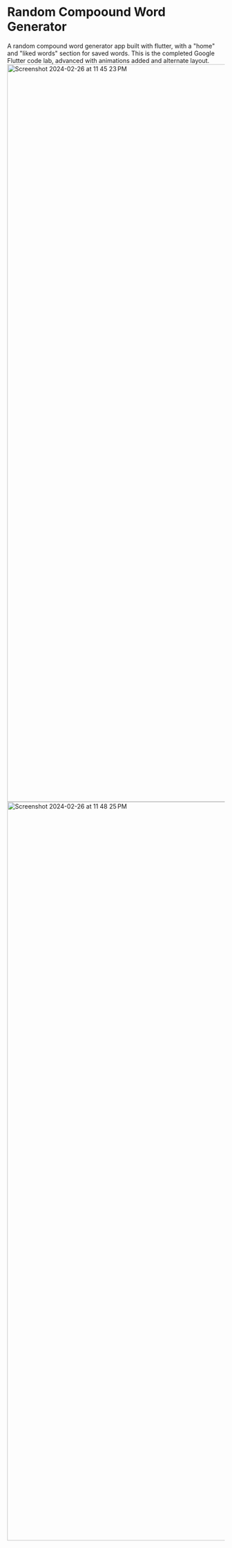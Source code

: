 # Random Compoound Word Generator

A random compound word generator app built with flutter, with a "home" and "liked words" section for saved words. This is the completed Google Flutter code lab, advanced with animations added and alternate layout.
<img width="1706" alt="Screenshot 2024-02-26 at 11 45 23 PM" src="https://github.com/AhmedMazroua/Random-Word-Generator-app/assets/126991045/437ece15-1fcb-444b-bbc1-9ee46dba8c72">
<img width="1709" alt="Screenshot 2024-02-26 at 11 48 25 PM" src="https://github.com/AhmedMazroua/Random-Word-Generator-app/assets/126991045/7170fd3c-3072-4bb6-bda0-b20e11d2bc17">
